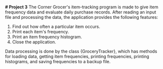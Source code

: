 **# Project 3** The Corner Grocer's item-tracking program is made to give item frequency data and evaluate daily purchase records. After reading an input file and processing the data, the application provides the following features:

1. Find out how often a particular item occurs.
2. Print each item's frequency. 
3. Print an item frequency histogram. 
4. Close the application. 

Data processing is done by the class {GroceryTracker}, which has methods for loading data, getting item frequencies, printing frequencies, printing histograms, and saving frequencies to a backup file. 
